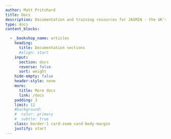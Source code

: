 ```yaml
---
author: Matt Pritchard
title: Docs
description: Documentation and training resources for JASMIN - the UK's data analysis facility for environmental science.
type: docs
content_blocks:

  - _bookshop_name: articles
    heading:
      title: Documentation sections
      #align: start
    input:
      section: docs
      reverse: false
      sort: weight
    hide-empty: false
    header-style: none
    more:
      title: More docs
      link: /docs
    padding: 3
    limit: 12
    #background:
    #  color: primary
    #  subtle: true
    class: border-1 card-zoom card-body-margin
    justify: start
---
```

